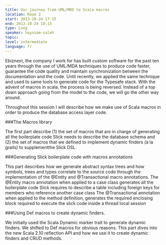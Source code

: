 ```yaml
---
title: Our journey from UML/MDD to Scala macros
location: Room 2
start: 2013-10-24 17:15
end: 2013-10-24 18:15
type: Long
speaker: hayssam-saleh
topic: 
level: intermediate
language: fr
---
```


Ebiznext, the company I work for has built custom software for the past 
ten years through the use of UML/MDA techniques to produce code 
faster, guarantee the code quality and maintain synchronization between 
the documentation and the code. Until recently, we applied the same 
technique and used to same tools to generate code for the Typesafe stack. 
With the advent of macros in scala, the process is being reversed. Instead 
of a top down approach going from the model to the code, we will go the 
other way around.

Throughout this session I will describe how we make use of Scala macros 
in order to produce the database access layer code.

###The Macros library

The first part describe (1) the set of macros that are in charge of 
generating all the boilerplate code Slick needs to describe the database 
schema and (2) the set of macros that we defined to implement dynamic 
finders (à la grails) to supplementthe Slick DSL.

###Generating Slick boilerplate code with macros annotations

This part describes how we generate abstract syntax trees and how 
symbols, trees and types correlate to the source code through the 
implementation of the @Entity and @Transactional macro annotations.
The @Entity macro annotation when applied to a case class generates all 
the boilerplate code Slick requires to describe a table including foreign 
keys for members who reference another case class
The @Transactional annotation when applied to the method definition, 
generates the required enclosing block required to execute the slick code 
inside a thread local session

###Using Def macros to create dynamic finders.

We initially used the Scala Dynamic marker trait to generate dynamic 
finders. We shifted to Def macros for obvious reasons.
This part dives into the new Scala 2.10 reflection API and how we use it to 
create dynamic finders and CRUD methods.
